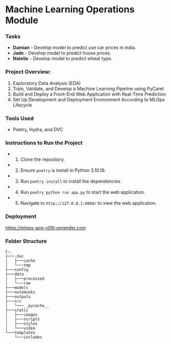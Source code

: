 # Machine Learning Operations Module

### Tasks

-   **Damian** - Develop model to predict use car prices in india.
-   **Jade** - Develop model to predict house prices.
-   **Natelie** - Develop model to predict wheat type.

### Project Overview:

1. Exploratory Data Analysis (EDA)
2. Train, Validate, and Develop a Machine Learning Pipeline using PyCaret
3. Build and Deploy a Front-End Web Application with Real-Time Prediction
4. Set Up Development and Deployment Environment According to MLOps Lifecycle

### Tools Used

-   Poetry, Hydra, and DVC

### Instructions to Run the Project

-   1. Clone the repository.
-   2. Ensure `poetry` is install in Python 3.10.16.
-   3. Run `poetry install` to install the dependencies.
-   4. Run `poetry python run app.py` to start the web application.
-   5. Navigate to `http://127.0.0.1:8080/` to view the web application.

### Deployment

https://mlops-app-v09r.onrender.com

### Folder Structure

```
C:.
├───.dvc
│   ├───cache
│   └───tmp
├───config
├───data
│   ├───processed
│   └───raw
├───models
├───notebooks
├───outputs
├───src
│   └───__pycache__
├───static
│   ├───images
│   ├───scripts
│   ├───styles
│   └───video
└───templates
    └───includes
```
